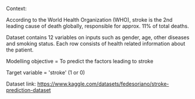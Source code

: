 Context:

According to the World Health Organization (WHO), stroke is the 2nd leading cause of death globally, responsible for approx.
11% of total deaths.

Dataset contains 12 variables on inputs such as gender, age, other diseases and smoking status. Each row consists of health related information about the patient.

Modelling objective = To predict the factors leading to stroke

Target variable = 'stroke' (1 or 0)

Dataset link: https://www.kaggle.com/datasets/fedesoriano/stroke-prediction-dataset

